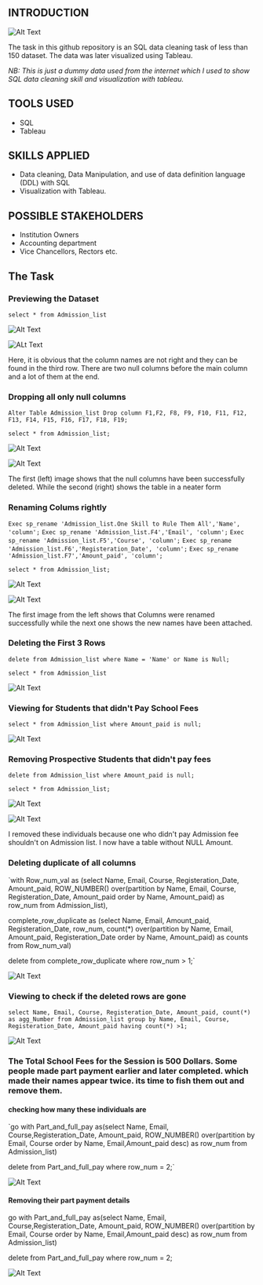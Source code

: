 ## INTRODUCTION
![Alt Text]()

The task in this github repository is an SQL data cleaning task of less than 150 dataset.
The data was later visualized using Tableau.

_NB: This is just a dummy data used from the internet which I used to show SQL data cleaning skill and visualization with tableau._


## TOOLS USED
* SQL
* Tableau

## SKILLS APPLIED
* Data cleaning, Data Manipulation, and use of data definition language (DDL) with SQL
* Visualization with Tableau.

## POSSIBLE STAKEHOLDERS
* Institution Owners
* Accounting department
* Vice Chancellors, Rectors etc.

## The Task

### Previewing the Dataset

`select * from Admission_list`

![Alt Text](https://github.com/Mario-Gozie/Sql-school-data-cleaning-and-viz-Task/blob/main/Images/Screenshot%20(301).png)

![ALt Text](https://github.com/Mario-Gozie/Sql-school-data-cleaning-and-viz-Task/blob/main/Images/Screenshot%20(302).png)

Here, it is obvious that the column names are not right and they can be found in the third row. There are two null columns before the main column and a lot of them at the end.

### Dropping all only null columns
`Alter Table Admission_list
Drop column F1,F2, F8, F9, F10, F11, F12, F13, F14, F15, F16, F17, F18, F19;`

`select * from Admission_list;`

![Alt Text](https://github.com/Mario-Gozie/Sql-school-data-cleaning-and-viz-Task/blob/main/Images/Screenshot%20(303).png)

![Alt Text](https://github.com/Mario-Gozie/Sql-school-data-cleaning-and-viz-Task/blob/main/Images/Screenshot%20(304).png)

The first (left) image shows that the null columns have been successfully deleted. While the second (right) shows the table in a neater form

### Renaming Colums rightly

`Exec sp_rename 'Admission_list.One Skill to Rule Them All','Name', 'column';`
`Exec sp_rename 'Admission_list.F4','Email', 'column';`
`Exec sp_rename 'Admission_list.F5','Course', 'column';`
`Exec sp_rename 'Admission_list.F6','Registeration_Date', 'column';`
`Exec sp_rename 'Admission_list.F7','Amount_paid', 'column';`

`select * from Admission_list;`

![Alt Text](https://github.com/Mario-Gozie/Sql-school-data-cleaning-and-viz-Task/blob/main/Images/Screenshot%20(305).png)


![Alt Text](https://github.com/Mario-Gozie/Sql-school-data-cleaning-and-viz-Task/blob/main/Images/Screenshot%20(306).png)

The first image from the left shows that Columns were renamed successfully while the next one shows the new names have been attached.

### Deleting the First 3 Rows

`delete from Admission_list
where Name = 'Name' or Name is Null;`


`select * from Admission_list`




![Alt Text](https://github.com/Mario-Gozie/Sql-school-data-cleaning-and-viz-Task/blob/main/Images/Screenshot%20(308).png)




### Viewing for Students that didn't Pay School Fees

`select * from Admission_list
where Amount_paid is null;`

![Alt Text](https://github.com/Mario-Gozie/Sql-school-data-cleaning-and-viz-Task/blob/main/Images/Screenshot%20(316).png)

### Removing Prospective Students that didn't pay fees

`delete from Admission_list
where Amount_paid is null;`

`select * from Admission_list;`

![Alt Text](https://github.com/Mario-Gozie/Sql-school-data-cleaning-and-viz-Task/blob/main/Images/Screenshot%20(317).png)

![Alt Text](https://github.com/Mario-Gozie/Sql-school-data-cleaning-and-viz-Task/blob/main/Images/Screenshot%20(318).png)


I removed these individuals because one who didn't pay Admission fee shouldn't on Admission list.
I now have a table without NULL Amount.


###  Deleting duplicate of all columns

`with Row_num_val as (select Name, Email, Course, Registeration_Date, Amount_paid,
ROW_NUMBER() over(partition by Name, Email, Course, Registeration_Date, Amount_paid 
order by Name, Amount_paid) as row_num
from Admission_list),

complete_row_duplicate as (select Name, Email, Amount_paid, Registeration_Date, row_num,
 count(*) over(partition by Name, Email, Amount_paid, Registeration_Date
  order by Name,  Amount_paid)
  as counts from Row_num_val)

  
  delete from complete_row_duplicate
  where row_num > 1;`
  
![Alt Text](https://github.com/Mario-Gozie/Sql-school-data-cleaning-and-viz-Task/blob/main/Images/Screenshot%20(320).png)

### Viewing to check if the deleted rows are gone

 `select Name, Email, Course, Registeration_Date, Amount_paid, count(*) as agg_Number
 from Admission_list
group by Name, Email, Course, Registeration_Date, Amount_paid
having count(*) >1;`


![Alt Text](https://github.com/Mario-Gozie/Sql-school-data-cleaning-and-viz-Task/blob/main/Images/Screenshot%20(321).png)

### The Total School Fees for the Session is 500 Dollars. Some people made part payment earlier and later completed. which made their names appear twice. its time to fish them out and remove them.

  #### checking how many these individuals are

  `go
 with Part_and_full_pay as(select Name, Email, Course,Registeration_Date,
  Amount_paid, ROW_NUMBER() over(partition by Email, Course
   order by Name, Email,Amount_paid desc) as row_num
   from Admission_list)

  delete from Part_and_full_pay
  where row_num = 2;`
  
  ![Alt Text](https://github.com/Mario-Gozie/Sql-school-data-cleaning-and-viz-Task/blob/main/Images/Screenshot%20(323).png)
  
  #### Removing their part payment details
  
   go
 with Part_and_full_pay as(select Name, Email, Course,Registeration_Date,
  Amount_paid, ROW_NUMBER() over(partition by Email, Course
   order by Name, Email,Amount_paid desc) as row_num
   from Admission_list)

  delete from Part_and_full_pay
  where row_num = 2;
  
  ![Alt Text](https://github.com/Mario-Gozie/Sql-school-data-cleaning-and-viz-Task/blob/main/Images/Screenshot%20(325).png)
  
  ### 
